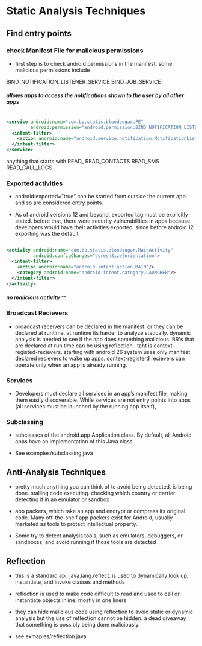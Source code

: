 # Static Analysis Techniques

## Find entry points 

### check Manifest File for malicious permissions

- first step is to check android permissions in the manifest. some malicious permissions include

BIND_NOTIFICATION_LISTENER_SERVICE
BIND_JOB_SERVICE

##### allows apps to access the notifications shown to the user by all other apps
```xml

<service android:name="com.bp.statis.bloodsugar.PE" 
         android:permission="android.permission.BIND_NOTIFICATION_LISTENER_SERVICE">
  <intent-filter>
    <action android:name="android.service.notification.NotificationListenerService"/>
  </intent-filter>
</service>

``` 

anything that starts with READ_
READ_CONTACTS
READ_SMS
READ_CALL_LOGS

### Exported activities

- android:exported=”true” can be started from outside the current app and so are considered entry points.

- As of android versions 12 and beyond, exported tag must be explicitly stated. before that, there were security vulnerabilities in apps because developers would have their activities exported. since before android 12 exporting was the default

```xml

<activity android:name="com.bp.statis.bloodsugar.MainActivity" 
          android:configChanges="screenSize|orientation">
  <intent-filter>
    <action android:name="android.intent.action.MAIN"/>
    <category android:name="android.intent.category.LAUNCHER"/>
  </intent-filter>
</activity>
```

##### no malicious activity ^^

### Broadcast Recievers

- broadcast receivers can be declared in the manifest. or they can be declared at runtime. at runtime its harder to analyze statically. dynamic analysis is needed to see if the app does something malicious. BR's that are declared at run time can be using reflection . taht is context-registed-recievers. starting with android 26 system uses only manifest declared recievers to wake up apps. context-registerd recievers can operate only when an app is already running.

### Services 

- Developers must declare all services in an app’s manifest file, making them easily discoverable. While services are not entry points into apps (all services must be launched by the running app itself), 

### Subclassing

- subclasses of the android.app.Application class. By default, all Android apps have an implementation of this Java class. 

- See examples/subclassing.java


## Anti-Analysis Techniques

- pretty much anything you can think of to avoid being detected. is being done. stalling code executing. checking which country or carrier. detecting if in an emulator or sandbox

-  app packers, which take an app and encrypt or compress its original code. Many off-the-shelf app packers exist for Android, usually marketed as tools to protect intellectual property. 

- Some try to detect analysis tools, such as emulators, debuggers, or sandboxes, and avoid running if those tools are detected


## Reflection 

- this is a standard api, java.lang.reflect. is used to dynamically look up, instantiate, and invoke classes and methods 

- reflection is used to make code difficult to read and used to call or instantiate objects inline. mostly in one liners

- they can hide malicious code using reflection to avoid static or dynamic analysis but the use of reflection cannot be hidden. a dead giveaway that something is possibly being done maliciously.

- see exmaples/reflection.java

